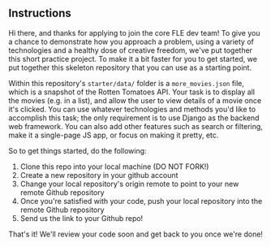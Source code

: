 Instructions
----

Hi there, and thanks for applying to join the core FLE dev team!
To give you a chance to demonstrate how you approach a problem,
using a variety of technologies and a healthy dose of creative
freedom, we've put together this short practice project. To make
it a bit faster for you to get started, we put together this
skeleton repository that you can use as a starting point.

Within this repository's `starter/data/` folder is a `more_movies.json`
file, which is a snapshot of the Rotten Tomatoes API. Your task is to
display all the movies (e.g. in a list), and allow the user to view details
of a movie once it's clicked. You can use whatever technologies and
methods you'd like to accomplish this task; the only requirement is to
use Django as the backend web framework. You can also add other features
such as search or filtering, make it a single-page JS app, or focus on
making it pretty, etc.

So to get things started, do the following:

1. Clone this repo into your local machine (DO NOT FORK!)
2. Create a new repository in your github account
3. Change your local repository's origin remote to point to your new remote Github repository
4. Once you're satisfied with your code, push your local repository into the remote Github repository
5. Send us the link to your Github repo!

That's it! We'll review your code soon and get back to you once we're done!
